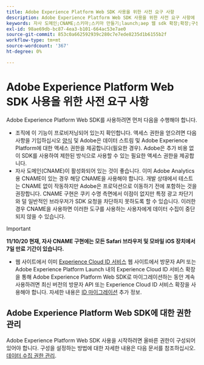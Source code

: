 ```yaml
---
title: Adobe Experience Platform Web SDK 사용을 위한 사전 요구 사항
description: Adobe Experience Platform Web SDK 사용을 위한 사전 요구 사항에 대해 알아봅니다.
keywords: 자사 도메인;CNAME;스키마;스키마 만들기;launch;aep 웹 sdk 확장;확장;구성 id;구성 도구;데이터 요소;데이터 요소 만들기;XDM 개체;이벤트 보내기;이벤트 보내기;
exl-id: 98ae69db-bc87-4ea3-b101-664ac53e7ae0
source-git-commit: 853c0a662592939c280c7e7ede8235d1b6155b2f
workflow-type: tm+mt
source-wordcount: '367'
ht-degree: 0%

---
```


# Adobe Experience Platform Web SDK 사용을 위한 사전 요구 사항

Adobe Experience Platform Web SDK를 사용하려면 먼저 다음을 수행해야 합니다.

- 조직에 이 기능이 프로비저닝되어 있는지 확인합니다. 액세스 권한을 얻으려면 다음 사항을 기입하십시오 [양식](https://adobe.ly/websdkaccess) 및 Adobe은 데이터 스트림 및 Adobe Experience Platform에 대한 액세스 권한을 제공합니다(필요한 경우). Adobe은 추가 비용 없이 SDK를 사용하여 제한된 방식으로 사용할 수 있는 필요한 액세스 권한을 제공합니다.
- 자사 도메인(CNAME)이 활성화되어 있는 것이 좋습니다. 이미 Adobe Analytics용 CNAME이 있는 경우 해당 CNAME을 사용해야 합니다. 개발 상태에서 테스트는 CNAME 없이 작동하지만 Adobe은 프로덕션으로 이동하기 전에 포함하는 것을 권장합니다. CNAME 구현은 쿠키 수명 측면에서 이점이 없지만 특정 광고 차단기와 덜 일반적인 브라우저가 SDK 요청을 차단하지 못하도록 할 수 있습니다. 이러한 경우 CNAME을 사용하면 이러한 도구를 사용하는 사용자에게 데이터 수집이 중단되지 않을 수 있습니다.

>[!IMPORTANT]
>
>**11/10/20 현재, 자사 CNAME 구현에는 모든 Safari 브라우저 및 모바일 iOS 장치에서 7일 만료 기간이 있습니다.**

- 웹 사이트에서 이미 [Experience Cloud ID 서비스](https://experienceleague.adobe.com/docs/experience-platform/edge/identity/overview.html) 웹 사이트에서 방문자 API 또는 Adobe Experience Platform Launch 내의 Experience Cloud ID 서비스 확장을 통해 Adobe Experience Platform Web SDK로 마이그레이션하는 동안 계속 사용하려면 최신 버전의 방문자 API 또는 Experience Cloud ID 서비스 확장을 사용해야 합니다. 자세한 내용은 [ID 마이그레이션](https://experienceleague.adobe.com/docs/experience-platform/edge/identity/overview.html?lang=en#identity) 추가 정보.

## Adobe Experience Platform Web SDK에 대한 권한 관리

Adobe Experience Platform Web SDK 사용을 시작하려면 올바른 권한이 구성되어 있어야 합니다. 구성을 설정하는 방법에 대한 자세한 내용은 다음 문서를 참조하십시오. [데이터 수집 권한 관리](https://experienceleague.adobe.com/docs/experience-platform/collection/permissions.html?lang=en).
